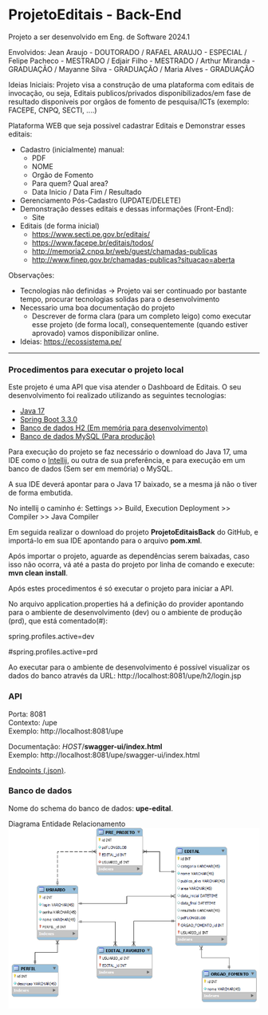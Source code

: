 # ProjetoEditais - Back-End

Projeto a ser desenvolvido em Eng. de Software 2024.1

Envolvidos: Jean Araujo - DOUTORADO / RAFAEL ARAUJO - ESPECIAL / Felipe Pacheco - MESTRADO / Edjair Filho - MESTRADO / Arthur Miranda - GRADUAÇÃO / Mayanne Silva - GRADUAÇÃO / Maria Alves - GRADUAÇÃO

Ideias Iniciais:
Projeto visa a construção de uma plataforma com editais de invocação, ou seja, Editais publicos/privados disponibilizados/em fase de resultado disponiveis por orgãos de fomento de pesquisa/ICTs (exemplo: FACEPE, CNPQ, SECTI, ....) 

Plataforma WEB que seja possivel cadastrar Editais e Demonstrar esses editais:
  - Cadastro (inicialmente) manual:
      - PDF
      - NOME
      - Orgão de Fomento
      - Para quem? Qual area?
      - Data Inicio / Data Fim / Resultado
  - Gerenciamento Pós-Cadastro (UPDATE/DELETE)
  - Demonstração desses editais e dessas informações (Front-End):
      - Site
  - Editais (de forma inicial)
    - https://www.secti.pe.gov.br/editais/
    - https://www.facepe.br/editais/todos/
    - http://memoria2.cnpq.br/web/guest/chamadas-publicas
    - http://www.finep.gov.br/chamadas-publicas?situacao=aberta
   
Observações:
  - Tecnologias não definidas -> Projeto vai ser continuado por bastante tempo, procurar tecnologias solidas para o desenvolvimento
  - Necessario uma boa documentação do projeto
      - Descrever de forma clara (para um completo leigo) como executar esse projeto (de forma local), consequentemente (quando estiver aprovado) vamos disponibilizar online.
  - Ideias: https://ecossistema.pe/

-----------
### Procedimentos para executar o projeto local

Este projeto é uma API que visa atender o Dashboard de Editais. O seu desenvolvimento foi realizado utilizando as seguintes tecnologias:

- [Java 17](https://www.oracle.com/java/technologies/javase/jdk17-archive-downloads.html)
- [Spring Boot 3.3.0](https://spring.io/projects/spring-boot) 
- [Banco de dados H2 (Em memória para desenvolvimento)](https://www.h2database.com/html/main.html)
- [Banco de dados MySQL (Para produção)](https://dev.mysql.com/downloads/mysql/)

Para execução do projeto se faz necessário o download do Java 17, uma IDE como o [Intellij](https://www.jetbrains.com/idea/download/other.html), ou outra de sua preferência, e para execução em um banco de dados (Sem ser em memória) o MySQL.

A sua IDE deverá apontar para o Java 17 baixado, se a mesma já não o tiver de forma embutida.

No intellij o caminho é: Settings >> Build, Execution Deployment >> Compiler >> Java Compiler

Em seguida realizar o download do projeto **ProjetoEditaisBack** do GitHub, e importá-lo em sua IDE apontando para o arquivo **pom.xml**.

Após importar o projeto, aguarde as dependências serem baixadas, caso isso não ocorra, vá até a pasta do projeto por linha de comando e execute: **mvn clean install**.

Após estes procedimentos é só executar o projeto para iniciar a API.

No arquivo application.properties há a definição do provider apontando para o ambiente de desenvolvimento (dev) ou o ambiente de produção (prd), que está comentado(#):

spring.profiles.active=dev

#spring.profiles.active=prd

Ao executar para o ambiente de desenvolvimento é possível visualizar os dados do banco através da URL: http://localhost:8081/upe/h2/login.jsp

### API

Porta: 8081 \
Contexto: /upe \
Exemplo: http://localhost:8081/upe

Documentação: _HOST_/**swagger-ui/index.html** \
Exemplo: http://localhost:8081/upe/swagger-ui/index.html

[Endpoints (.json)](src/main/resources/collections_endpoints/UPE-Edital.postman_collection.json).

### Banco de dados

Nome do schema do banco de dados: **upe-edital**.

Diagrama Entidade Relacionamento
<img src="src/main/resources/db/DER_v2.png" alt="Modelo DER">
